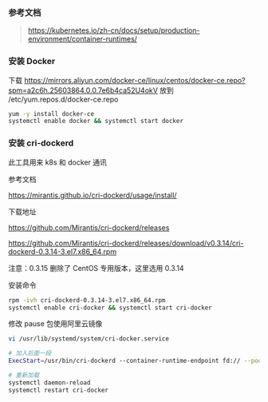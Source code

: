 
### 参考文档

> https://kubernetes.io/zh-cn/docs/setup/production-environment/container-runtimes/


### 安装 Docker

下载 https://mirrors.aliyun.com/docker-ce/linux/centos/docker-ce.repo?spm=a2c6h.25603864.0.0.7e6b4ca52U4okV
放到 /etc/yum.repos.d/docker-ce.repo


```bash
yum -y install docker-ce
systemctl enable docker && systemctl start docker
```


### 安装 cri-dockerd

此工具用来 k8s 和 docker 通讯

参考文档

https://mirantis.github.io/cri-dockerd/usage/install/

下载地址

https://github.com/Mirantis/cri-dockerd/releases

https://github.com/Mirantis/cri-dockerd/releases/download/v0.3.14/cri-dockerd-0.3.14-3.el7.x86_64.rpm

注意：0.3.15 删除了 CentOS 专用版本，这里选用 0.3.14

安装命令

```bash
rpm -ivh cri-dockerd-0.3.14-3.el7.x86_64.rpm
systemctl enable cri-docker && systemctl start cri-docker
```

修改 pause 包使用阿里云镜像

```bash
vi /usr/lib/systemd/system/cri-docker.service

# 加入后面一段
ExecStart=/usr/bin/cri-dockerd --container-runtime-endpoint fd:// --pod-infra-container-image=registry.aliyuncs.com/google_containers/pause:3.9

# 重新加载
systemctl daemon-reload
systemctl restart cri-docker
```